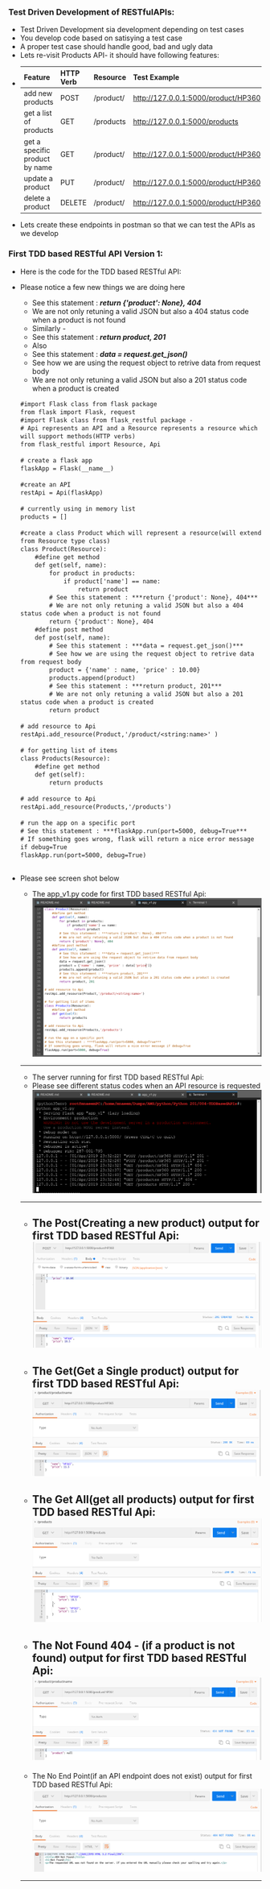 ### Test Driven Development of RESTfulAPIs:
  * Test Driven Development sia development depending on test cases
  * You develop code based on satisying a test case
  * A proper test case should handle good, bad and ugly data
  * Lets re-visit Products API- it should have following features:
  * Feature | HTTP Verb | Resource | Test Example 
    ------------ | ------------- | ------------- | -------------
    add new products | POST | /product/<productname>  | http://127.0.0.1:5000/product/HP360
    get a list of products | GET | /products | http://127.0.0.1:5000/products
    get a specific product by name | GET | /product/<productname> | http://127.0.0.1:5000/product/HP360
    update a product | PUT | /product/<productname> | http://127.0.0.1:5000/product/HP360
    delete a product | DELETE | /product/<productname> | http://127.0.0.1:5000/product/HP360
  * Lets create these endpoints in postman so that we can test the APIs as we develop

### First TDD based RESTful API Version 1:
  * Here is the code for the TDD based RESTful API:
  * Please notice a few new things we are doing here
    * See this statement : ***return {'product': None}, 404***
    * We are not only retuning a valid JSON but also a 404 status code when a product is not found
    * Similarly -
    * See this statement : ***return product, 201***  
    * Also
    * See this statement : ***data = request.get_json()***  
    * See how we are using the request object to retrive data from request body
    * We are not only retuning a valid JSON but also a 201 status code when a product is created
    
    ```
    #import Flask class from flask package
    from flask import Flask, request
    #import Flask class from flask_restful package - 
    # Api represents an API and a Resource represents a resource which will support methods(HTTP verbs)
    from flask_restful import Resource, Api

    # create a flask app
    flaskApp = Flask(__name__)

    #create an API 
    restApi = Api(flaskApp)

    # currently using in memory list
    products = []

    #create a class Product which will represent a resource(will extend from Resource type class)
    class Product(Resource):
        #define get method
        def get(self, name):
            for product in products:
                if product['name'] == name:
                    return product
            # See this statement : ***return {'product': None}, 404***
            # We are not only retuning a valid JSON but also a 404 status code when a product is not found
            return {'product': None}, 404
        #define post method
        def post(self, name):
            # See this statement : ***data = request.get_json()***  
            # See how we are using the request object to retrive data from request body
            product = {'name' : name, 'price' : 10.00}
            products.append(product)
            # See this statement : ***return product, 201***  
            # We are not only retuning a valid JSON but also a 201 status code when a product is created
            return product

    # add resource to Api
    restApi.add_resource(Product,'/product/<string:name>' )

    # for getting list of items
    class Products(Resource):
        #define get method
        def get(self):
            return products

    # add resource to Api
    restApi.add_resource(Products,'/products')
    
    # run the app on a specific port
    # See this statement : ***flaskApp.run(port=5000, debug=True***  
    # If something goes wrong, flask will return a nice error message if debug=True
    flaskApp.run(port=5000, debug=True)


    ```
  * Please see screen shot below
    * The app_v1.py code for first TDD based RESTful Api:
    ![First TDD based RESTful Api code](../images/002-03-FirstTTDBasedRestfulAPI-ServerCode.png)
    ---------------------------------------------------------------------------------
    
    * The server running for first TDD based RESTful Api:
    * Please see different status codes when an API resource is requested
    ![First TDD based RESTful Api code](../images/002-03-FirstTTDBasedRestfulAPI-ServerRunning.png)
    ---------------------------------------------------------------------------------
    
    * The Post(Creating a new product) output for first TDD based RESTful Api:
    ![First TDD based RESTful Api code](../images/002-03-FirstTTDBasedRestfulAPI-ServerOuput-Post.png)
       ---------------------------------------------------------------------------------
    
    * The Get(Get a Single product) output for first TDD based RESTful Api:
    ![First TDD based RESTful Api code](../images/002-03-FirstTTDBasedRestfulAPI-ServerOuput-Get.png)
       ---------------------------------------------------------------------------------
    
    * The Get All(get all  products) output for first TDD based RESTful Api:
    ![First TDD based RESTful Api code](../images/002-03-FirstTTDBasedRestfulAPI-ServerOuput-GetAll.png)
       ---------------------------------------------------------------------------------
    
    * The Not Found 404 - (if a product is not found) output for first TDD based RESTful Api:
    ![First TDD based RESTful Api code](../images/002-03-FirstTTDBasedRestfulAPI-ServerOuput-NotFound.png)
       ---------------------------------------------------------------------------------
    
    * The No End Point(if an API endpoint does not exist) output for first TDD based RESTful Api:
    ![First TDD based RESTful Api code](../images/002-03-FirstTTDBasedRestfulAPI-ServerOuput-NoEndPoint.png)
    ---------------------------------------------------------------------------------
    
    